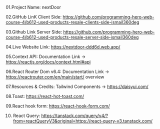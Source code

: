 01.Project Name: nextDoor

02.GitHub LinK Client Side: https://github.com/programming-hero-web-course-4/b612-used-products-resale-clients-side-ismail360deg

03.Github Link Server Side: https://github.com/programming-hero-web-course-4/b612-used-products-resale-server-side-ismail360deg

04.Live Website Link: https://nextdoor-ddd6d.web.app/

05.Context API: Documentation Link -> https://reactjs.org/docs/context.html#api

06.React Router Dom v6.4: Documentation Link -> https://reactrouter.com/en/main/start/ overview

07.Resources & Credits: Tailwind Components -> https://daisyui.com/

08.Toast: https://react-hot-toast.com/

09.React hook form: https://react-hook-form.com/

10. React Query: https://tanstack.com/query/v4/?from=reactQueryV3&original=https://react-query-v3.tanstack.com/
